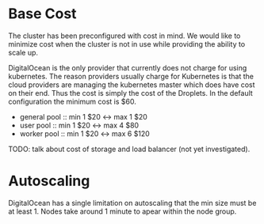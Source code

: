 # Base Cost

The cluster has been preconfigured with cost in mind. We would like to
minimize cost when the cluster is not in use while providing the
ability to scale up.

DigitalOcean is the only provider that currently does not charge for
using kubernetes. The reason providers usually charge for Kubernetes
is that the cloud providers are managing the kubernetes master which
does have cost on their end. Thus the cost is simply the cost of the
Droplets. In the default configuration the minimum cost is \$60.

- general pool :: min 1 $20 <-> max 1 $20
- user pool :: min 1 $20 <-> max 4 $80
- worker pool :: min 1 $20 <-> max 6 $120

TODO: talk about cost of storage and load balancer (not yet
investigated).

# Autoscaling

DigitalOcean has a single limitation on autoscaling that the min size
must be at least 1. Nodes take around 1 minute to apear within the
node group.
